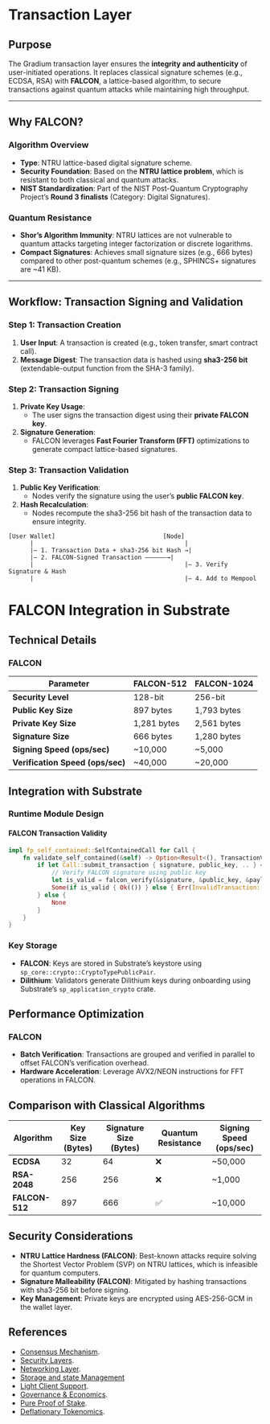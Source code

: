 # Transaction Layer

## **Purpose**

The Gradium transaction layer ensures the **integrity and authenticity** of user-initiated operations. It replaces
classical
signature schemes (e.g., ECDSA, RSA) with **FALCON**, a lattice-based algorithm, to secure transactions against quantum
attacks while maintaining high throughput.

---

## **Why FALCON?**

### **Algorithm Overview**

- **Type**: NTRU lattice-based digital signature scheme.
- **Security Foundation**: Based on the **NTRU lattice problem**, which is resistant to both classical and quantum
  attacks.
- **NIST Standardization**: Part of the NIST Post-Quantum Cryptography Project’s **Round 3 finalists** (Category:
  Digital Signatures).

### **Quantum Resistance**

- **Shor’s Algorithm Immunity**: NTRU lattices are not vulnerable to quantum attacks targeting integer factorization or
  discrete logarithms.
- **Compact Signatures**: Achieves small signature sizes (e.g., 666 bytes) compared to other post-quantum schemes (e.g.,
  SPHINCS+ signatures are ~41 KB).

---

## **Workflow: Transaction Signing and Validation**

### **Step 1: Transaction Creation**

1. **User Input**: A transaction is created (e.g., token transfer, smart contract call).
2. **Message Digest**: The transaction data is hashed using **sha3-256 bit** (extendable-output function from the SHA-3
   family).

### **Step 2: Transaction Signing**

1. **Private Key Usage**:
    - The user signs the transaction digest using their **private FALCON key**.
2. **Signature Generation**:
    - FALCON leverages **Fast Fourier Transform (FFT)** optimizations to generate compact lattice-based signatures.

### **Step 3: Transaction Validation**

1. **Public Key Verification**:
    - Nodes verify the signature using the user’s **public FALCON key**.
2. **Hash Recalculation**:
    - Nodes recompute the sha3-256 bit hash of the transaction data to ensure integrity.

```plaintext
[User Wallet]                              [Node]  
      |                                          |  
      |— 1. Transaction Data + sha3-256 bit Hash →|  
      |— 2. FALCON-Signed Transaction ——————→|  
      |                                          |— 3. Verify Signature & Hash  
      |                                          |— 4. Add to Mempool  

```

# FALCON Integration in Substrate

## Technical Details

### FALCON

| Parameter                        | FALCON-512  | FALCON-1024 |
|----------------------------------|-------------|-------------|
| **Security Level**               | 128-bit     | 256-bit     |
| **Public Key Size**              | 897 bytes   | 1,793 bytes |
| **Private Key Size**             | 1,281 bytes | 2,561 bytes |
| **Signature Size**               | 666 bytes   | 1,280 bytes |
| **Signing Speed (ops/sec)**      | ~10,000     | ~5,000      |
| **Verification Speed (ops/sec)** | ~40,000     | ~20,000     |

## Integration with Substrate

### Runtime Module Design

#### FALCON Transaction Validity

```rust
impl fp_self_contained::SelfContainedCall for Call {
    fn validate_self_contained(&self) -> Option<Result<(), TransactionValidityError>> {
        if let Call::submit_transaction { signature, public_key, .. } = self {
            // Verify FALCON signature using public key
            let is_valid = falcon_verify(&signature, &public_key, &payload);
            Some(if is_valid { Ok(()) } else { Err(InvalidTransaction::BadProof.into()) })
        } else {
            None
        }
    }
}
```

### Key Storage

- **FALCON**: Keys are stored in Substrate’s keystore using `sp_core::crypto::CryptoTypePublicPair`.
- **Dilithium**: Validators generate Dilithium keys during onboarding using Substrate’s `sp_application_crypto` crate.

## Performance Optimization

### FALCON

- **Batch Verification**: Transactions are grouped and verified in parallel to offset FALCON’s verification overhead.
- **Hardware Acceleration**: Leverage AVX2/NEON instructions for FFT operations in FALCON.

## Comparison with Classical Algorithms

| Algorithm      | Key Size (Bytes) | Signature Size (Bytes) | Quantum Resistance | Signing Speed (ops/sec) |
|----------------|------------------|------------------------|--------------------|-------------------------|
| **ECDSA**      | 32               | 64                     | ❌                  | ~50,000                 |
| **RSA-2048**   | 256              | 256                    | ❌                  | ~1,000                  |
| **FALCON-512** | 897              | 666                    | ✅                  | ~10,000                 |

## Security Considerations

- **NTRU Lattice Hardness (FALCON)**: Best-known attacks require solving the Shortest Vector Problem (SVP) on NTRU
  lattices, which is infeasible for quantum computers.
- **Signature Malleability (FALCON)**: Mitigated by hashing transactions with sha3-256 bit before signing.
- **Key Management**: Private keys are encrypted using AES-256-GCM in the wallet layer.

## References

- [Consensus Mechanism](https://github.com/GradeLabz/quantum-resistant-blockchain-docs/blob/main/1.0%20Introduction/1.0%20Introduction.md).
- [Security Layers](https://github.com/GradeLabz/quantum-resistant-blockchain-docs/tree/main/3.0%20Security%20Layers).
- [Networking Layer](https://github.com/GradeLabz/quantum-resistant-blockchain-docs/blob/main/3.0%20Security%20Layers/3.2%20networking-layer.md).
- [Storage and state Management](https://github.com/GradeLabz/quantum-resistant-blockchain-docs/blob/main/3.0%20Security%20Layers/3.3%20storage-and-state-management.md)
- [Light Client Support](https://github.com/GradeLabz/quantum-resistant-blockchain-docs/blob/main/4.0%20Supporting%20Features/4.1%20light-client-support.md).
- [Governance & Economics](https://github.com/GradeLabz/quantum-resistant-blockchain-docs/tree/main/5.0%20Governance%20and%20Economics).
- [Pure Proof of Stake](https://github.com/GradeLabz/quantum-resistant-blockchain-docs/blob/main/5.0%20Governance%20and%20Economics/5.2%20pure-proof-of-stake.md).
- [Deflationary Tokenomics](https://github.com/GradeLabz/quantum-resistant-blockchain-docs/blob/main/5.0%20Governance%20and%20Economics/5.3%20deflationary-tokenomics.md).
